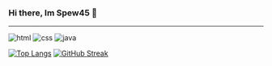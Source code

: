 ### Hi there, Im Spew45 👋
<hr>

<img alt="html" src="https://img.shields.io/badge/Learning-html-orange/?logo=html5&logoColor=e54c21=&color=e54c21">
<img alt="css" src="https://img.shields.io/badge/Learning-css-blue/?logo=css3&logoColor=264de4=&color=264de4">
<img alt="java" src="https://img.shields.io/badge/Learning-javascript-yellow/?logo=javascript&logoColor=f7e018=&color=f7e018">

[![Top Langs](https://github-readme-stats.vercel.app/api/top-langs/?username=Spew45&theme=dark)](https://github.com/anuraghazra/github-readme-stats)
[![GitHub Streak](https://github-readme-streak-stats.herokuapp.com?user=Spew45&theme=dark&date_format=M%20j%5B%2C%20Y%5D)](https://git.io/streak-stats)

